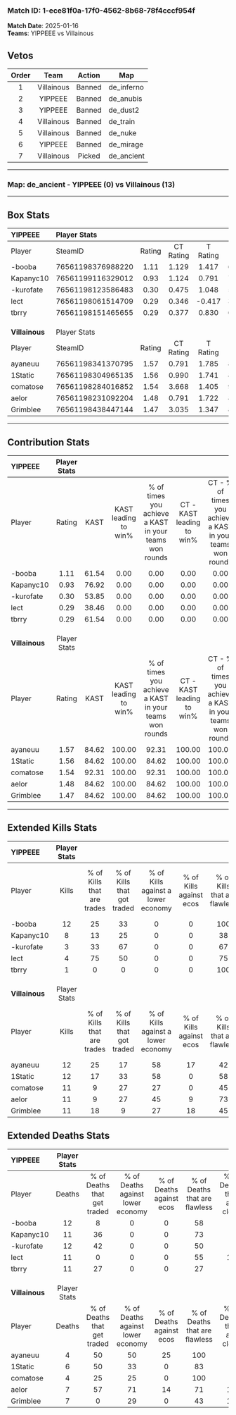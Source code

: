 ### Match ID: 1-ece81f0a-17f0-4562-8b68-78f4cccf954f  
**Match Date**: 2025-01-16  
**Teams**: YIPPEEE vs Villainous  

## Vetos  

| Order | Team | Action | Map |
| :---: | :--: | :----: | --- |
| 1 | Villainous | Banned | de_inferno |
| 2 | YIPPEEE | Banned | de_anubis |
| 3 | YIPPEEE | Banned | de_dust2 |
| 4 | Villainous | Banned | de_train |
| 5 | Villainous | Banned | de_nuke |
| 6 | YIPPEEE | Banned | de_mirage |
| 7 | Villainous | Picked | de_ancient |

---  

### **Map**: de_ancient - YIPPEEE (0) vs Villainous (13)  
---  

## Box Stats  

| **YIPPEEE**    | Player Stats      |        |           |          |       |       |       |         |        |      |     |
| :- | :- | :-: | :-: | :-: | :-: | :-: | :-: | :-: | :-: | :-: | :-: |
| Player         | SteamID           | Rating | CT Rating | T Rating | KAST  |  ADR  | Kills | Assists | Deaths | K/D  | HS% |
| -booba         | 76561198376988220 |  1.11  |   1.129   |  1.417   | 61.54 | 88.8  |  12   |    1    |   12   | 1.00 | 16  |
| Kapanyc10      | 76561199116329012 |  0.93  |   1.124   |  0.791   | 76.92 | 62.5  |   8   |    4    |   11   | 0.73 | 25  |
| -kurofate      | 76561198123586483 |  0.30  |   0.475   |  1.048   | 53.85 | 34.4  |   3   |    3    |   12   | 0.25 |  0  |
| lect           | 76561198061514709 |  0.29  |   0.346   |  -0.417  | 38.46 | 38.3  |   4   |    1    |   11   | 0.36 | 50  |
| tbrry          | 76561198151465655 |  0.29  |   0.377   |  0.830   | 61.54 | 40.6  |   1   |    4    |   11   | 0.09 |  0  |
|                |                   |        |           |          |       |       |       |         |        |      |     |
|                |                   |        |           |          |       |       |       |         |        |      |     |
|                |                   |        |           |          |       |       |       |         |        |      |     |
| **Villainous** | Player Stats      |        |           |          |       |       |       |         |        |      |     |
| Player         | SteamID           | Rating | CT Rating | T Rating | KAST  |  ADR  | Kills | Assists | Deaths | K/D  | HS% |
| ayaneuu        | 76561198341370795 |  1.57  |   0.791   |  1.785   | 84.62 | 72.7  |  12   |    3    |   4    | 3.00 | 58  |
| 1Static        | 76561198304965135 |  1.56  |   0.990   |  1.741   | 84.62 | 93.2  |  12   |    4    |   6    | 2.00 | 50  |
| comatose       | 76561198284016852 |  1.54  |   3.668   |  1.405   | 92.31 | 71.2  |  11   |    1    |   4    | 2.75 | 45  |
| aelor          | 76561198231092204 |  1.48  |   0.791   |  1.722   | 84.62 | 99.9  |  11   |    5    |   7    | 1.57 | 45  |
| Grimblee       | 76561198438447144 |  1.47  |   3.035   |  1.347   | 84.62 | 102.3 |  11   |    3    |   7    | 1.57 | 54  |
---  

## Contribution Stats  

| **YIPPEEE**    | Player Stats |       |                      |                                                        |                           |                                                             |                          |                                                            |
| :- | :-: | :-: | :-: | :-: | :-: | :-: | :-: | :-: |
| Player         |    Rating    | KAST  | KAST leading to win% | % of times you achieve a KAST in your teams won rounds | CT - KAST leading to win% | CT - % of times you achieve a KAST in your teams won rounds | T - KAST leading to win% | T - % of times you achieve a KAST in your teams won rounds |
| -booba         |     1.11     | 61.54 |         0.00         |                          0.00                          |           0.00            |                            0.00                             |           0.00           |                            0.00                            |
| Kapanyc10      |     0.93     | 76.92 |         0.00         |                          0.00                          |           0.00            |                            0.00                             |           0.00           |                            0.00                            |
| -kurofate      |     0.30     | 53.85 |         0.00         |                          0.00                          |           0.00            |                            0.00                             |           0.00           |                            0.00                            |
| lect           |     0.29     | 38.46 |         0.00         |                          0.00                          |           0.00            |                            0.00                             |           0.00           |                            0.00                            |
| tbrry          |     0.29     | 61.54 |         0.00         |                          0.00                          |           0.00            |                            0.00                             |           0.00           |                            0.00                            |
|                |              |       |                      |                                                        |                           |                                                             |                          |                                                            |
|                |              |       |                      |                                                        |                           |                                                             |                          |                                                            |
|                |              |       |                      |                                                        |                           |                                                             |                          |                                                            |
| **Villainous** | Player Stats |       |                      |                                                        |                           |                                                             |                          |                                                            |
| Player         |    Rating    | KAST  | KAST leading to win% | % of times you achieve a KAST in your teams won rounds | CT - KAST leading to win% | CT - % of times you achieve a KAST in your teams won rounds | T - KAST leading to win% | T - % of times you achieve a KAST in your teams won rounds |
| ayaneuu        |     1.57     | 84.62 |        100.00        |                         92.31                          |          100.00           |                           100.00                            |          100.00          |                           91.67                            |
| 1Static        |     1.56     | 84.62 |        100.00        |                         84.62                          |          100.00           |                           100.00                            |          100.00          |                           83.33                            |
| comatose       |     1.54     | 92.31 |        100.00        |                         92.31                          |          100.00           |                           100.00                            |          100.00          |                           91.67                            |
| aelor          |     1.48     | 84.62 |        100.00        |                         84.62                          |          100.00           |                           100.00                            |          100.00          |                           83.33                            |
| Grimblee       |     1.47     | 84.62 |        100.00        |                         84.62                          |          100.00           |                           100.00                            |          100.00          |                           83.33                            |
---  

## Extended Kills Stats  

| **YIPPEEE**    | Player Stats |                            |                            |                                    |                         |                              |                                 |                                       |                    |           |
| :- | :-: | :-: | :-: | :-: | :-: | :-: | :-: | :-: | :-: | :-: |
| Player         |    Kills     | % of Kills that are trades | % of Kills that got traded | % of Kills against a lower economy | % of Kills against ecos | % of Kills that are flawless | % of Kills that are close duels | % of Kills that are assisted by flash | Pistol Round Kills | AWP Kills |
| -booba         |      12      |             25             |             33             |                 0                  |            0            |             100              |                0                |                   8                   |         9          |     1     |
| Kapanyc10      |      8       |             13             |             25             |                 0                  |            0            |              38              |               13                |                   0                   |         0          |     0     |
| -kurofate      |      3       |             33             |             67             |                 0                  |            0            |              67              |               33                |                   0                   |         0          |     0     |
| lect           |      4       |             75             |             50             |                 0                  |            0            |              75              |                0                |                   0                   |         0          |     0     |
| tbrry          |      1       |             0              |             0              |                 0                  |            0            |             100              |                0                |                   0                   |         1          |     0     |
|                |              |                            |                            |                                    |                         |                              |                                 |                                       |                    |           |
|                |              |                            |                            |                                    |                         |                              |                                 |                                       |                    |           |
|                |              |                            |                            |                                    |                         |                              |                                 |                                       |                    |           |
| **Villainous** | Player Stats |                            |                            |                                    |                         |                              |                                 |                                       |                    |           |
| Player         |    Kills     | % of Kills that are trades | % of Kills that got traded | % of Kills against a lower economy | % of Kills against ecos | % of Kills that are flawless | % of Kills that are close duels | % of Kills that are assisted by flash | Pistol Round Kills | AWP Kills |
| ayaneuu        |      12      |             25             |             17             |                 58                 |           17            |              42              |                8                |                   0                   |         2          |     1     |
| 1Static        |      12      |             17             |             33             |                 58                 |            0            |              58              |                0                |                   8                   |         0          |     1     |
| comatose       |      11      |             9              |             27             |                 27                 |            0            |              45              |                9                |                   0                   |         0          |     4     |
| aelor          |      11      |             9              |             27             |                 45                 |            9            |              73              |                9                |                   9                   |         0          |     1     |
| Grimblee       |      11      |             18             |             9              |                 27                 |           18            |              45              |                0                |                   9                   |         0          |     3     |
## Extended Deaths Stats  

| **YIPPEEE**    | Player Stats |                             |                                   |                          |                               |                            |                           |               |
| :- | :-: | :-: | :-: | :-: | :-: | :-: | :-: | :-: |
| Player         |    Deaths    | % of Deaths that get traded | % of Deaths against lower economy | % of Deaths against ecos | % of Deaths that are flawless | % of Deaths that are close | % of Deaths while blinded | Deaths to AWP |
| -booba         |      12      |              8              |                 0                 |            0             |              58               |             8              |             8             |       0       |
| Kapanyc10      |      11      |             36              |                 0                 |            0             |              73               |             0              |             9             |       0       |
| -kurofate      |      12      |             42              |                 0                 |            0             |              50               |             0              |             0             |       1       |
| lect           |      11      |              0              |                 0                 |            0             |              55               |             18             |             9             |       1       |
| tbrry          |      11      |             27              |                 0                 |            0             |              27               |             0              |             0             |       0       |
|                |              |                             |                                   |                          |                               |                            |                           |               |
|                |              |                             |                                   |                          |                               |                            |                           |               |
|                |              |                             |                                   |                          |                               |                            |                           |               |
| **Villainous** | Player Stats |                             |                                   |                          |                               |                            |                           |               |
| Player         |    Deaths    | % of Deaths that get traded | % of Deaths against lower economy | % of Deaths against ecos | % of Deaths that are flawless | % of Deaths that are close | % of Deaths while blinded | Deaths to AWP |
| ayaneuu        |      4       |             50              |                50                 |            25            |              100              |             0              |             0             |       2       |
| 1Static        |      6       |             50              |                33                 |            0             |              83               |             0              |             0             |       2       |
| comatose       |      4       |             25              |                25                 |            0             |              100              |             0              |            25             |       2       |
| aelor          |      7       |             57              |                71                 |            14            |              71               |             14             |             0             |       1       |
| Grimblee       |      7       |              0              |                29                 |            0             |              43               |             14             |             0             |       3       |
